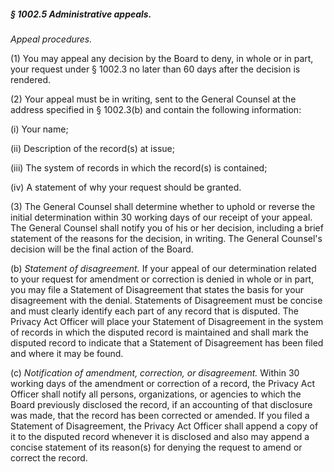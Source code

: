 ##### § 1002.5 Administrative appeals. #####

*Appeal procedures.*

(1) You may appeal any decision by the Board to deny, in whole or in part, your request under § 1002.3 no later than 60 days after the decision is rendered.

(2) Your appeal must be in writing, sent to the General Counsel at the address specified in § 1002.3(b) and contain the following information:

(i) Your name;

(ii) Description of the record(s) at issue;

(iii) The system of records in which the record(s) is contained;

(iv) A statement of why your request should be granted.

(3) The General Counsel shall determine whether to uphold or reverse the initial determination within 30 working days of our receipt of your appeal. The General Counsel shall notify you of his or her decision, including a brief statement of the reasons for the decision, in writing. The General Counsel's decision will be the final action of the Board.

(b) *Statement of disagreement.* If your appeal of our determination related to your request for amendment or correction is denied in whole or in part, you may file a Statement of Disagreement that states the basis for your disagreement with the denial. Statements of Disagreement must be concise and must clearly identify each part of any record that is disputed. The Privacy Act Officer will place your Statement of Disagreement in the system of records in which the disputed record is maintained and shall mark the disputed record to indicate that a Statement of Disagreement has been filed and where it may be found.

(c) *Notification of amendment, correction, or disagreement.* Within 30 working days of the amendment or correction of a record, the Privacy Act Officer shall notify all persons, organizations, or agencies to which the Board previously disclosed the record, if an accounting of that disclosure was made, that the record has been corrected or amended. If you filed a Statement of Disagreement, the Privacy Act Officer shall append a copy of it to the disputed record whenever it is disclosed and also may append a concise statement of its reason(s) for denying the request to amend or correct the record.